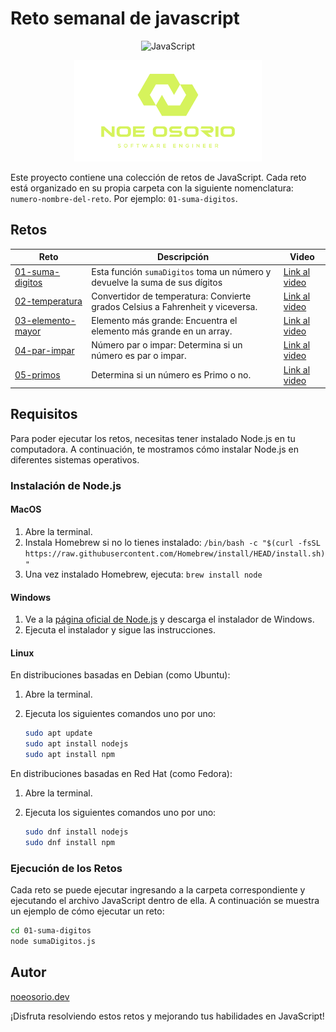 # Reto semanal de javascript
<div align="center">

![JavaScript](https://img.shields.io/badge/JavaScript-F7DF1E?style=for-the-badge&logo=javascript&logoColor=black)

<img src="assets/logo.png" alt="Logo" width="300" />


</div>

Este proyecto contiene una colección de retos de JavaScript. Cada reto está organizado en su propia carpeta con la siguiente nomenclatura: `numero-nombre-del-reto`. Por ejemplo: `01-suma-digitos`.

## Retos
| Reto              | Descripción                            | Video                                |
|-------------------|----------------------------------------|--------------------------------------|
| [01-suma-digitos](01-suma-digitos) | Esta función `sumaDigitos` toma un número y devuelve la suma de sus dígitos                 | [Link al video](https://www.instagram.com/reel/C59aVveuZIM/?igsh=Y2FtcjB6ZWFlaGhn) |
| [02-temperatura](02-temperatura)   | Convertidor de temperatura: Convierte grados Celsius a Fahrenheit y viceversa.                 | [Link al video](https://www.instagram.com/reel/C6ho14hugMJ/?igsh=MWd1dTZqMzN2bDljNQ==) |
| [03-elemento-mayor](03-elemento-mayor)   | Elemento más grande: Encuentra el elemento más grande en un array.                 | [Link al video](https://www.instagram.com/reel/C6zr7OGuCjf/?igsh=NWZtMzJ0d2ZnNHBy) |
| [04-par-impar](04-par-impar)   | Número par o impar: Determina si un número es par o impar.                  | [Link al video](https://www.instagram.com/reel/C7FzHo8Bepb/?igsh=) |
| [05-primos](05-primos)   | Determina si un número es Primo o no.                 | [Link al video](https://www.instagram.com/reel/C7Su0bQoY02/?igsh=aWFuNndnaTN5aTBm) |


## Requisitos

Para poder ejecutar los retos, necesitas tener instalado Node.js en tu computadora. A continuación, te mostramos cómo instalar Node.js en diferentes sistemas operativos.

### Instalación de Node.js

#### MacOS

1. Abre la terminal.
2. Instala Homebrew si no lo tienes instalado: `/bin/bash -c "$(curl -fsSL https://raw.githubusercontent.com/Homebrew/install/HEAD/install.sh)"`
3. Una vez instalado Homebrew, ejecuta: `brew install node`

#### Windows

1. Ve a la [página oficial de Node.js](https://nodejs.org/) y descarga el instalador de Windows.
2. Ejecuta el instalador y sigue las instrucciones.

#### Linux

En distribuciones basadas en Debian (como Ubuntu):

1. Abre la terminal.
2. Ejecuta los siguientes comandos uno por uno:

    ```bash
    sudo apt update
    sudo apt install nodejs
    sudo apt install npm
    ```

En distribuciones basadas en Red Hat (como Fedora):

1. Abre la terminal.
2. Ejecuta los siguientes comandos uno por uno:

    ```bash
    sudo dnf install nodejs
    sudo dnf install npm
    ```

### Ejecución de los Retos

Cada reto se puede ejecutar ingresando a la carpeta correspondiente y ejecutando el archivo JavaScript dentro de ella. A continuación se muestra un ejemplo de cómo ejecutar un reto:

```bash
cd 01-suma-digitos
node sumaDigitos.js
```

## Autor

[noeosorio.dev](https://www.instagram.com/noeosorio.dev)


¡Disfruta resolviendo estos retos y mejorando tus habilidades en JavaScript!